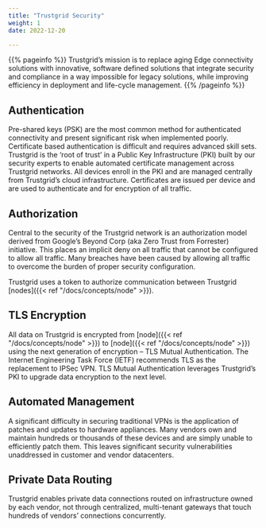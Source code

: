 ```yaml
---
title: "Trustgrid Security"
weight: 1
date: 2022-12-20

---
```

{{% pageinfo %}}
Trustgrid’s mission is to replace aging Edge connectivity solutions with innovative, software defined solutions that integrate security and compliance in a way impossible for legacy solutions, while improving efficiency in deployment and life-cycle management.
{{% /pageinfo %}}

## Authentication

Pre-shared keys (PSK) are the most common method for authenticated connectivity and present significant risk when implemented poorly. Certificate based authentication is difficult and requires advanced skill sets. Trustgrid is the ‘root of trust’ in a Public Key Infrastructure (PKI) built by our security experts to enable automated certificate management across Trustgrid networks. All devices enroll in the PKI and are managed centrally from Trustgrid’s cloud infrastructure. Certificates are issued per device and are used to authenticate and for encryption of all traffic.

## Authorization

Central to the security of the Trustgrid network is an authorization model derived from Google’s Beyond Corp (aka Zero Trust from Forrester) initiative. This places an implicit deny on all traffic that cannot be configured to allow all traffic. Many breaches have been caused by allowing all traffic to overcome the burden of proper security configuration.

Trustgrid uses a token to authorize communication between Trustgrid [nodes]({{< ref "/docs/concepts/node" >}}). 

## TLS Encryption

All data on Trustgrid is encrypted from [node]({{< ref "/docs/concepts/node" >}}) to [node]({{< ref "/docs/concepts/node" >}}) using the next generation of encryption – TLS Mutual Authentication. The Internet Engineering Task Force (IETF) recommends TLS as the replacement to IPSec VPN. TLS Mutual Authentication leverages Trustgrid’s PKI to upgrade data encryption to the next level.

## Automated Management

A significant difficulty in securing traditional VPNs is the application of patches and updates to hardware appliances. Many vendors own and maintain hundreds or thousands of these devices and are simply unable to efficiently patch them. This leaves significant security vulnerabilities unaddressed in customer and vendor datacenters.

## Private Data Routing

Trustgrid enables private data connections routed on infrastructure owned by each vendor, not through centralized, multi-tenant gateways that touch hundreds of vendors’ connections concurrently.
